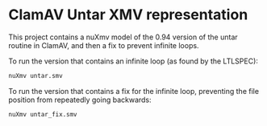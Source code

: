 # ClamAV Untar XMV representation 

This project contains a nuXmv model of the 0.94 version of the
untar routine in ClamAV, and then a fix to prevent infinite loops.

To run the version that contains an infinite loop (as found
by the LTLSPEC):
```bash
nuXmv untar.smv
```

To run the version that contains a fix for the infinite loop,
preventing the file position from repeatedly going backwards:
```bash
nuXmv untar_fix.smv
```
